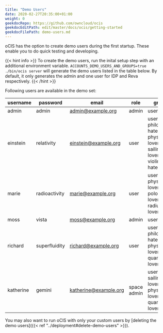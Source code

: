 ```yaml
---
title: "Demo Users"
date: 2020-02-27T20:35:00+01:00
weight: 0
geekdocRepo: https://github.com/owncloud/ocis
geekdocEditPath: edit/master/docs/ocis/getting-started
geekdocFilePath: demo-users.md
---
```


oCIS has the option to create demo users during the first startup. These enable you to do quick testing and developing.

{{< hint info >}}
To create the demo users, run the inital setup step with an additional environment variable.
`ACCOUNTS_DEMO_USERS_AND_GROUPS=true ./bin/ocis server` will generate the demo users listed in the table below. By default, it only generates the admin and one user for IDP and Reva respectively.
{{< /hint >}}

Following users are available in the demo set:

| username  | password      | email                 | role        | groups                                                                  |
| --------- | ------------- | --------------------- | ----------- | ----------------------------------------------------------------------- |
| admin     | admin         | admin@example.org     | admin       | users                                                                   |
| einstein  | relativity    | einstein@example.org  | user        | users, philosophy-haters, physics-lovers, sailing-lovers, violin-haters |
| marie     | radioactivity | marie@example.org     | user        | users, physics-lovers, polonium-lovers, radium-lovers                   |
| moss      | vista         | moss@example.org      | admin       | users                                                                   |
| richard   | superfluidity | richard@example.org   | user        | users, philosophy-haters, physics-lovers, quantum-lovers                |
| katherine | gemini        | katherine@example.org | space admin | users, sailing-lovers, physics-lovers, quantum-lovers                   |

You may also want to run oCIS with only your custom users by [deleting the demo users]({{< ref "../deployment#delete-demo-users" >}}).
